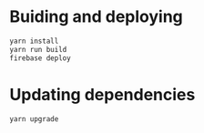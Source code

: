 # Buiding and deploying

```sh
yarn install
yarn run build
firebase deploy
```


# Updating dependencies

```sh
yarn upgrade
```

    
